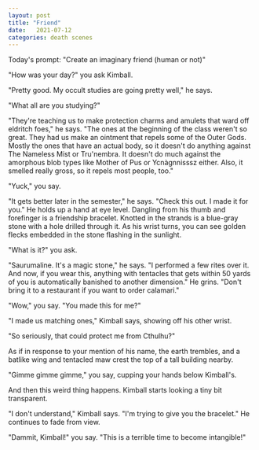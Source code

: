 ```yaml
---
layout: post
title: "Friend"
date:   2021-07-12
categories: death scenes
---
```

Today's prompt: "Create an imaginary friend (human or not)"

"How was your day?" you ask Kimball.

"Pretty good. My occult studies are going pretty well," he says.

"What all are you studying?"

"They're teaching us to make protection charms and amulets that ward off eldritch foes," he says. "The ones at the beginning of the class weren't so great. They had us make an ointment that repels some of the Outer Gods. Mostly the ones that have an actual body, so it doesn't do anything against The Nameless Mist or Tru'nembra. It doesn't do much against the amorphous blob types like Mother of Pus or Ycnàgnnisssz either. Also, it smelled really gross, so it repels most people, too."

"Yuck," you say.

"It gets better later in the semester," he says. "Check this out. I made it for you." He holds up a hand at eye level. Dangling from his thumb and forefinger is a friendship bracelet. Knotted in the strands is a blue-gray stone with a hole drilled through it. As his wrist turns, you can see golden flecks embedded in the stone flashing in the sunlight.

"What is it?" you ask.

"Saurumaline. It's a magic stone," he says. "I performed a few rites over it. And now, if you wear this, anything with tentacles that gets within 50 yards of you is automatically banished to another dimension." He grins. "Don't bring it to a restaurant if you want to order calamari."

"Wow," you say. "You made this for me?"

"I made us matching ones," Kimball says, showing off his other wrist.

"So seriously, that could protect me from Cthulhu?"

As if in response to your mention of his name, the earth trembles, and a batlike wing and tentacled maw crest the top of a tall building nearby.

"Gimme gimme gimme," you say, cupping your hands below Kimball's.

And then this weird thing happens. Kimball starts looking a tiny bit transparent.

"I don't understand," Kimball says. "I'm trying to give you the bracelet." He continues to fade from view.

"Dammit, Kimball!" you say. "This is a terrible time to become intangible!"
